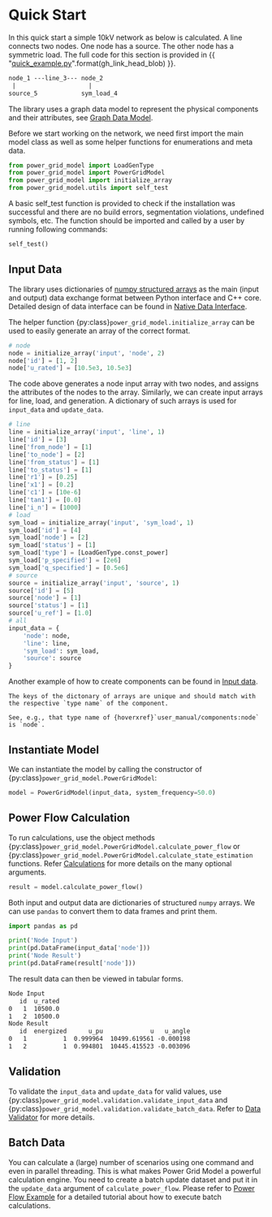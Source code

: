 <!--
SPDX-FileCopyrightText: Contributors to the Power Grid Model project <powergridmodel@lfenergy.org>

SPDX-License-Identifier: MPL-2.0
-->

# Quick Start

In this quick start a simple 10kV network as below is calculated.
A line connects two nodes.
One node has a source.
The other node has a symmetric load.
The full code for this section is provided in
{{ "[quick_example.py]({}/scripts/quick_example.py)".format(gh_link_head_blob) }}.

```txt
node_1 ---line_3--- node_2
 |                    |
source_5            sym_load_4
```

The library uses a graph data model to represent the physical components and their attributes, see
[Graph Data Model](user_manual/data-model).

Before we start working on the network, we need first import the main model class as well as some helper functions for
enumerations and meta data.

```python
from power_grid_model import LoadGenType
from power_grid_model import PowerGridModel
from power_grid_model import initialize_array
from power_grid_model.utils import self_test
```

A basic self_test function is provided to check if the installation was successful and there are no build errors,
segmentation violations, undefined symbols, etc.
The function should be imported and called by a user by running following commands:

```python
self_test()
```

## Input Data

The library uses dictionaries of
[numpy structured arrays](https://numpy.org/doc/stable/user/basics.rec.html)
as the main (input and output) data exchange format between Python interface and C++ core.
Detailed design of data interface can be found in [Native Data Interface](advanced_documentation/native-data-interface).

The helper function {py:class}`power_grid_model.initialize_array` can be used to easily generate an array of the correct
format.

```python
# node
node = initialize_array('input', 'node', 2)
node['id'] = [1, 2]
node['u_rated'] = [10.5e3, 10.5e3]
```

The code above generates a node input array with two nodes, and assigns the attributes of the nodes to the array.
Similarly, we can create input arrays for line, load, and generation.
A dictionary of such arrays is used for `input_data` and `update_data`.

```python
# line
line = initialize_array('input', 'line', 1)
line['id'] = [3]
line['from_node'] = [1]
line['to_node'] = [2]
line['from_status'] = [1]
line['to_status'] = [1]
line['r1'] = [0.25]
line['x1'] = [0.2]
line['c1'] = [10e-6]
line['tan1'] = [0.0]
line['i_n'] = [1000]
# load
sym_load = initialize_array('input', 'sym_load', 1)
sym_load['id'] = [4]
sym_load['node'] = [2]
sym_load['status'] = [1]
sym_load['type'] = [LoadGenType.const_power]
sym_load['p_specified'] = [2e6]
sym_load['q_specified'] = [0.5e6]
# source
source = initialize_array('input', 'source', 1)
source['id'] = [5]
source['node'] = [1]
source['status'] = [1]
source['u_ref'] = [1.0]
# all
input_data = {
    'node': node,
    'line': line,
    'sym_load': sym_load,
    'source': source
}
```

Another example of how to create components can be found in
[Input data](examples/Power%20Flow%20Example.ipynb#input-dataset).

```{note}
The keys of the dictonary of arrays are unique and should match with the respective `type name` of the component.

See, e.g., that type name of {hoverxref}`user_manual/components:node` is `node`.
```

## Instantiate Model

We can instantiate the model by calling the constructor of {py:class}`power_grid_model.PowerGridModel`:

```python
model = PowerGridModel(input_data, system_frequency=50.0)
```

## Power Flow Calculation

To run calculations, use the object methods {py:class}`power_grid_model.PowerGridModel.calculate_power_flow` or
{py:class}`power_grid_model.PowerGridModel.calculate_state_estimation` functions.
Refer [Calculations](user_manual/calculations) for more details on the many optional arguments.

```python
result = model.calculate_power_flow()
```

Both input and output data are dictionaries of structured `numpy` arrays.
We can use `pandas` to convert them to data frames and print them.

```python
import pandas as pd

print('Node Input')
print(pd.DataFrame(input_data['node']))
print('Node Result')
print(pd.DataFrame(result['node']))
```

The result data can then be viewed in tabular forms.

```txt
Node Input
   id  u_rated
0   1  10500.0
1   2  10500.0
Node Result
   id  energized      u_pu             u   u_angle
0   1          1  0.999964  10499.619561 -0.000198
1   2          1  0.994801  10445.415523 -0.003096
```

## Validation

To validate the `input_data` and `update_data` for valid values, use
{py:class}`power_grid_model.validation.validate_input_data` and
{py:class}`power_grid_model.validation.validate_batch_data`.
Refer to [Data Validator](user_manual/data-validator) for more details.

## Batch Data

You can calculate a (large) number of scenarios using one command and even in parallel threading.
This is what makes Power Grid Model a powerful calculation engine.
You need to create a batch update dataset and put it in the `update_data` argument of `calculate_power_flow`.
Please refer to [Power Flow Example](examples/Power%20Flow%20Example.ipynb) for a detailed tutorial about how to execute
batch calculations.
